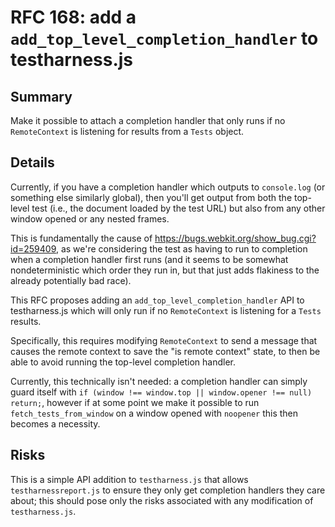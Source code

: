 # RFC 168: add a `add_top_level_completion_handler` to testharness.js

## Summary

Make it possible to attach a completion handler that only runs if no
`RemoteContext` is listening for results from a `Tests` object.

## Details

Currently, if you have a completion handler which outputs to `console.log` (or
something else similarly global), then you'll get output from both the top-level
test (i.e., the document loaded by the test URL) but also from any other window
opened or any nested frames.

This is fundamentally the cause of
https://bugs.webkit.org/show_bug.cgi?id=259409, as we're considering the test as
having to run to completion when a completion handler first runs (and it seems
to be somewhat nondeterministic which order they run in, but that just adds
flakiness to the already potentially bad race).

This RFC proposes adding an `add_top_level_completion_handler` API to
testharness.js which will only run if no `RemoteContext` is listening for a
`Tests` results.

Specifically, this requires modifying `RemoteContext` to send a message that
causes the remote context to save the "is remote context" state, to then be able
to avoid running the top-level completion handler.

Currently, this technically isn't needed: a completion handler can simply guard
itself with `if (window !== window.top || window.opener !== null) return;`,
however if at some point we make it possible to run `fetch_tests_from_window` on
a window opened with `noopener` this then becomes a necessity.

## Risks

This is a simple API addition to `testharness.js` that allows
`testharnessreport.js` to ensure they only get completion handlers they care
about; this should pose only the risks associated with any modification of
`testharness.js`.
